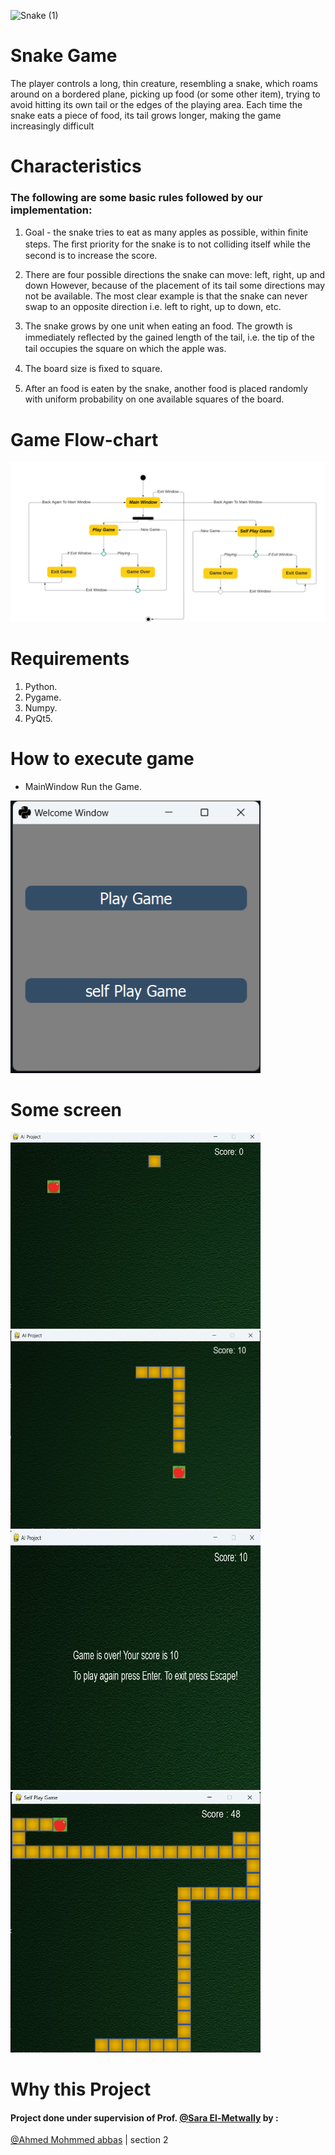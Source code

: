 ![Snake (1)](https://github.com/Ahmedabbas75/AI-Project/assets/119451645/afb825e5-f9d1-4a06-87ca-8e3fe12edecb)


# Snake Game 
The player controls a long, thin creature, resembling a snake, which roams around on a bordered plane, picking up food (or some other item), trying to avoid hitting its own tail or the edges of the playing area. Each time the snake eats a piece of food, its tail grows longer, making the game increasingly difficult

# Characteristics
### The following are some basic rules followed by our implementation:
1. Goal - the snake tries to eat as many apples as possible, within ﬁnite steps.
The ﬁrst priority for the snake is to not colliding itself while the second is to increase the score.

2. There are four possible directions the snake can move: left, right, up and down
However, because of the placement of its tail some directions may not be available.
The most clear example is that the snake can never swap to an opposite direction i.e. left to right, up to down, etc.

3. The snake grows by one unit when eating an food.
The growth is immediately reﬂected by the gained length of the tail, i.e. the tip of the tail occupies the square on which the apple was.

4. The board size is ﬁxed to square.

5. After an food is eaten by the snake, another food is placed randomly with uniform probability on one available squares of the board.

# Game Flow-chart
<img src='resources/Snake game state.png'/>

# Requirements
1. Python.
2. Pygame.
3. Numpy. 
4. PyQt5.

# How to execute game
- MainWindow Run the Game.

<img src='resources/main window.png' width='400'/>

# Some screen 

<p float="left">
  <img src='resources/screen 3.png' width='400'/>
  <img src='resources/screen 1.png' width='400'/>
  <img src='resources/screen 2.png' width='400', height="415px"/>
  <img src='resources/screen 4.png' width='400'/>
</p>

# Why this Project

#### Project done under supervision of  Prof. [@Sara El-Metwally](https://github.com/SaraEl-Metwally) by :

[@Ahmed Mohmmed abbas](https://github.com/Ahmedabbas75) | section 2






